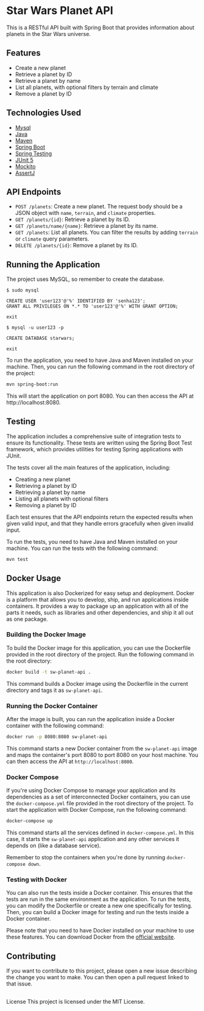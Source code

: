 # Star Wars Planet API

This is a RESTful API built with Spring Boot that provides information about planets in the Star Wars universe.

## Features

- Create a new planet
- Retrieve a planet by ID
- Retrieve a planet by name
- List all planets, with optional filters by terrain and climate
- Remove a planet by ID

## Technologies Used

- [Mysql](https://dev.mysql.com/downloads/mysql/)
- [Java](https://www.oracle.com/java/technologies/downloads/)
- [Maven](https://maven.apache.org/download.cgi)
- [Spring Boot](https://spring.io/projects/spring-boot)
- [Spring Testing](https://docs.spring.io/spring-framework/docs/current/reference/html/testing.html#testing-introduction)
- [JUnit 5](https://junit.org/junit5/docs/current/user-guide/)
- [Mockito](https://site.mockito.org)
- [AssertJ](https://github.com/assertj/assertj)

## API Endpoints

- `POST /planets`: Create a new planet. The request body should be a JSON object with `name`, `terrain`, and `climate` properties.
- `GET /planets/{id}`: Retrieve a planet by its ID.
- `GET /planets/name/{name}`: Retrieve a planet by its name.
- `GET /planets`: List all planets. You can filter the results by adding `terrain` or `climate` query parameters.
- `DELETE /planets/{id}`: Remove a planet by its ID.

## Running the Application

The project uses MySQL, so remember to create the database.

```
$ sudo mysql

CREATE USER 'user123'@'%' IDENTIFIED BY 'senha123';
GRANT ALL PRIVILEGES ON *.* TO 'user123'@'%' WITH GRANT OPTION;

exit

$ mysql -u user123 -p

CREATE DATABASE starwars;

exit
```

To run the application, you need to have Java and Maven installed on your machine. Then, you can run the following command in the root directory of the project:

```bash
mvn spring-boot:run
```

This will start the application on port 8080. You can then access the API at http://localhost:8080.  

## Testing

The application includes a comprehensive suite of integration tests to ensure its functionality. These tests are written using the Spring Boot Test framework, which provides utilities for testing Spring applications with JUnit.

The tests cover all the main features of the application, including:

- Creating a new planet
- Retrieving a planet by ID
- Retrieving a planet by name
- Listing all planets with optional filters
- Removing a planet by ID

Each test ensures that the API endpoints return the expected results when given valid input, and that they handle errors gracefully when given invalid input.

To run the tests, you need to have Java and Maven installed on your machine. You can run the tests with the following command:

```bash
mvn test
```

## Docker Usage

This application is also Dockerized for easy setup and deployment. Docker is a platform that allows you to develop, ship, and run applications inside containers. It provides a way to package up an application with all of the parts it needs, such as libraries and other dependencies, and ship it all out as one package.

### Building the Docker Image

To build the Docker image for this application, you can use the Dockerfile provided in the root directory of the project. Run the following command in the root directory:

```bash
docker build -t sw-planet-api .
```

This command builds a Docker image using the Dockerfile in the current directory and tags it as `sw-planet-api`.

### Running the Docker Container

After the image is built, you can run the application inside a Docker container with the following command:

```bash
docker run -p 8080:8080 sw-planet-api
```

This command starts a new Docker container from the `sw-planet-api` image and maps the container's port 8080 to port 8080 on your host machine. You can then access the API at `http://localhost:8080`.

### Docker Compose

If you're using Docker Compose to manage your application and its dependencies as a set of interconnected Docker containers, you can use the `docker-compose.yml` file provided in the root directory of the project. To start the application with Docker Compose, run the following command:

```bash
docker-compose up
```

This command starts all the services defined in `docker-compose.yml`. In this case, it starts the `sw-planet-api` application and any other services it depends on (like a database service).

Remember to stop the containers when you're done by running `docker-compose down`.

### Testing with Docker

You can also run the tests inside a Docker container. This ensures that the tests are run in the same environment as the application. To run the tests, you can modify the Dockerfile or create a new one specifically for testing. Then, you can build a Docker image for testing and run the tests inside a Docker container.

Please note that you need to have Docker installed on your machine to use these features. You can download Docker from the [official website](https://www.docker.com/).

## Contributing

If you want to contribute to this project, please open a new issue describing the change you want to make. You can then open a pull request linked to that issue.  

## 
License
This project is licensed under the MIT License.
